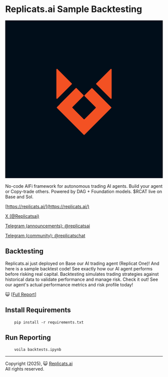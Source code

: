 # Replicats.ai Sample Backtesting


![Replicats logo](https://github.com/replicatsai/replicats-sample-backtest/blob/main/etc/images/logo.png?raw=true)


No-code AIFi framework for autonomous trading AI agents. Build your agent or Copy-trade others. Powered by DAG + Foundation models. $RCAT live on Base and Sol.


 [https://replicats.ai/](https://replicats.ai/)

 [X (@Replicatsai)](https://x.com/Replicatsai)
 
 [Telegram (announcements): @replicatsai](t.me/replicatsai)
 
 [Telegram (community): @replicatschat](t.me/replicatschat) 


## Backtesting

Replicats.ai just deployed on Base our AI trading agent (Replicat One)! And here is a sample backtest code! See exactly how our AI agent performs before risking real capital. Backtesting simulates trading strategies against historical data to validate performance and manage risk. Check it out! See our agent's actual performance metrics and risk profile today! 


  😺 [[Full Report](https://htmlpreview.github.io/?https://github.com/replicatsai/replicats-sample-backtest/blob/main/docs/backtests.html)]



## Install Requirements


        pip install -r requirements.txt

## Run Reporting


        voila backtests.ipynb


---
Copyright (2025), 😺 [Replicats.ai](https://replicats.ai/) <BR/>
All rights reserved.